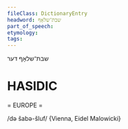 ```yaml
---
fileClass: DictionaryEntry
headword: שבת־שלאָף
part_of_speech: 
etymology: 
tags: 
---
```

שבת־שלאָף
דער

HASIDIC
=======
= EUROPE = 

/də šabə-šluf/ {Vienna, Eidel Malowicki}